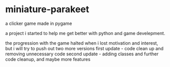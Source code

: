 # miniature-parakeet
a clicker game made in pygame

a project i started to help me get better with python and game develepment.

the progression with the game halted when i lost motivation and interest, but i will try to push out two more versions
first update - code clean up and removing unnecessary code
second update - adding classes and further code cleanup, and maybe more features
